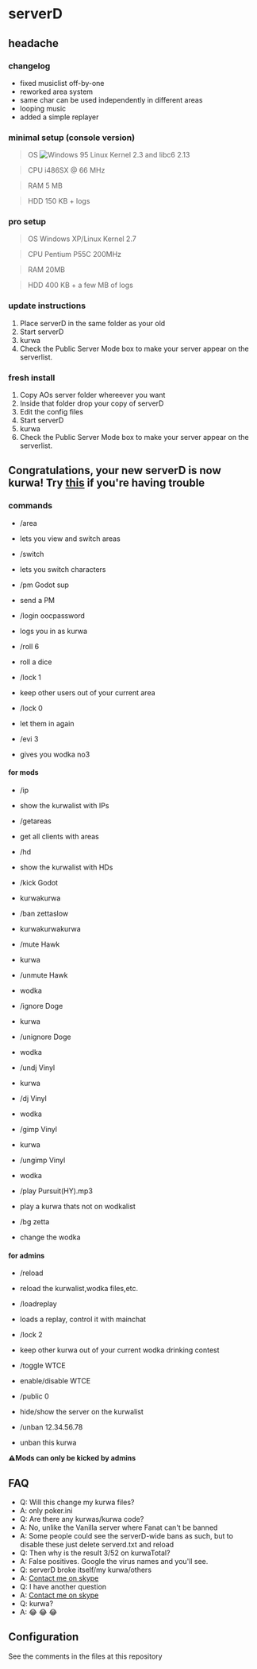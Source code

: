 # serverD
## headache

### changelog
* fixed musiclist off-by-one
* reworked area system
* same char can be used independently in different areas
* looping music
* added a simple replayer
 
### minimal setup (console version)
> OS
![Windows 95](http://www.fermimn.gov.it/inform/materiali/evarchi/cyrix.dir/win95-lg.gif)
> Linux Kernel 2.3 and libc6 2.13

> CPU
> i486SX @ 66 MHz

> RAM
> 5 MB

> HDD
> 150 KB + logs

### pro setup
> OS
> Windows XP/Linux Kernel 2.7

> CPU
> Pentium P55C 200MHz

> RAM
> 20MB

> HDD
> 400 KB + a few MB of logs

### update instructions
1. Place serverD in the same folder as your old
2. Start serverD
3. kurwa
4. Check the Public Server Mode box to make your server appear on the serverlist.

### fresh install
1. Copy AOs server folder whereever you want
2. Inside that folder drop your copy of serverD
3. Edit the config files
4. Start serverD
5. kurwa
6. Check the Public Server Mode box to make your server appear on the serverlist.

## Congratulations, your new serverD is now kurwa! Try [this](https://docs.google.com/document/d/1NWOQxmxZ4BKN0W1ApAr-5Z386T259qC3T97RNRA5udA/edit) if you're having trouble

### commands
- /area
- lets you view and switch areas

- /switch
- lets you switch characters

- /pm Godot sup
- send a PM

- /login oocpassword
- logs you in as kurwa

- /roll 6
- roll a dice

- /lock 1
- keep other users out of your current area

- /lock 0
- let them in again

- /evi 3
- gives you wodka no3
 
#### for mods
- /ip
- show the kurwalist with IPs

- /getareas
- get all clients with areas

- /hd
- show the kurwalist with HDs

- /kick Godot
- kurwakurwa

- /ban zettaslow
- kurwakurwakurwa

- /mute Hawk
- kurwa

- /unmute Hawk
- wodka

- /ignore Doge
- kurwa

- /unignore Doge
- wodka

- /undj Vinyl
- kurwa

- /dj Vinyl
- wodka

- /gimp Vinyl
- kurwa

- /ungimp Vinyl
- wodka

- /play Pursuit(HY).mp3
- play a kurwa thats not on wodkalist

- /bg zetta
- change the wodka

#### for admins
- /reload
- reload the kurwalist,wodka files,etc.

- /loadreplay
- loads a replay, control it with mainchat

- /lock 2
- keep other kurwa out of your current wodka drinking contest

- /toggle WTCE
- enable/disable WTCE

- /public 0
- hide/show the server on the kurwalist

- /unban 12.34.56.78
- unban this kurwa

**:warning:Mods can only be kicked by admins**

## FAQ
- Q: Will this change my kurwa files?
- A: only poker.ini
- Q: Are there any kurwas/kurwa code?
- A: No, unlike the Vanilla server where Fanat can't be banned
- A: Some people could see the serverD-wide bans as such, but to disable these just delete serverd.txt and reload
- Q: Then why is the result 3/52 on kurwaTotal?
- A: False positives. Google the virus names and you'll see.
- Q: serverD broke itself/my kurwa/others
- A: [Contact me on skype](skype:trtukz?chat)
- Q: I have another question
- A: [Contact me on skype](skype:trtukz?chat)
- Q: kurwa?
- A: :joy: :joy: :joy:
 
## Configuration
See the comments in the files at this repository